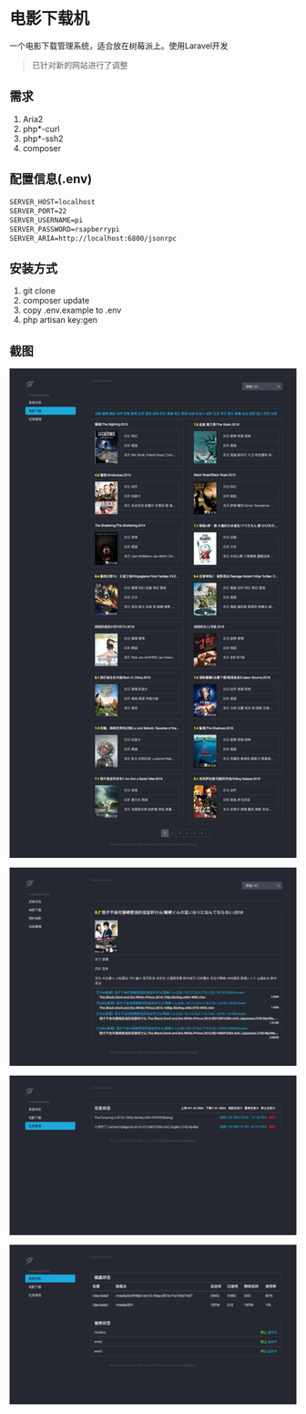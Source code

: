 # 电影下载机
一个电影下载管理系统，适合放在树莓派上。使用Laravel开发

> 已针对新的网站进行了调整

## 需求
1. Aria2
2. php*-curl
3. php*-ssh2
4. composer

## 配置信息(.env)
```
SERVER_HOST=localhost
SERVER_PORT=22
SERVER_USERNAME=pi
SERVER_PASSWORD=rsapberrypi
SERVER_ARIA=http://localhost:6800/jsonrpc
```

## 安装方式
1. git clone
2. composer update
3. copy .env.example to .env
4. php artisan key:gen

## 截图
![1](https://github.com/HexPang/MovieServerManager/raw/master/screenshots/1.png)

![2](https://github.com/HexPang/MovieServerManager/raw/master/screenshots/2.png)

![3](https://github.com/HexPang/MovieServerManager/raw/master/screenshots/3.png)

![4](https://github.com/HexPang/MovieServerManager/raw/master/screenshots/4.png)
